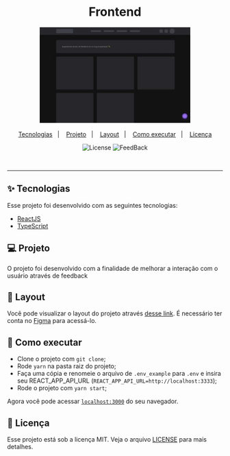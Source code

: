 <h1 align="center">
  Frontend
</h1>

<p align="center">
  <img alt="FeedBack" src="https://github.com/alissonandrade2020/FeedbackWidget/blob/master/web/assets/frontend.JPG" width="70%">
</p>


<p align="center">
  <a href="#-tecnologias">Tecnologias</a>&nbsp;&nbsp;&nbsp;|&nbsp;&nbsp;&nbsp;
  <a href="#-projeto">Projeto</a>&nbsp;&nbsp;&nbsp;|&nbsp;&nbsp;&nbsp;
  <a href="#-layout">Layout</a>&nbsp;&nbsp;&nbsp;|&nbsp;&nbsp;&nbsp;
  <a href="#-como-executar">Como executar</a>&nbsp;&nbsp;&nbsp;|&nbsp;&nbsp;&nbsp;
  <a href="#-licença">Licença</a>
</p>

<p align="center">
  <img alt="License" src="https://img.shields.io/static/v1?label=license&message=MIT&color=blue&labelColor=000000">

 <img src="https://img.shields.io/static/v1?label=Brasao&message=00&color=blue&labelColor=000000" alt="FeedBack" />
</p>

<br>

-----------------------------------------

## ✨ Tecnologias

Esse projeto foi desenvolvido com as seguintes tecnologias:

- [ReactJS](https://reactjs.org)
- [TypeScript](https://www.typescriptlang.org/)

## 💻 Projeto

O projeto foi desenvolvido com a finalidade de melhorar a interação com o usuário através de feedback

## 🔖 Layout

Você pode visualizar o layout do projeto através [desse link](https://www.figma.com/file/10KOlLJmf4gX2IpqXtW293/Feedback-Widget-(Community)?node-id=100%3A2114). É necessário ter conta no [Figma](http://figma.com/) para acessá-lo.

## 🚀 Como executar

- Clone o projeto com `git clone`;
- Rode `yarn` na pasta raiz do projeto;
- Faça uma cópia e renomeie o arquivo de `.env_example` para `.env` e insira seu REACT_APP_API_URL (`REACT_APP_API_URL=http://localhost:3333`);
- Rode o projeto com `yarn start`;

Agora você pode acessar [`localhost:3000`](http://localhost:3000) do seu navegador.

## 📄 Licença

Esse projeto está sob a licença MIT. Veja o arquivo [LICENSE](LICENSE.md) para mais detalhes.

